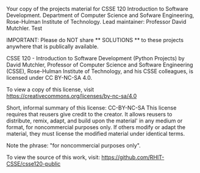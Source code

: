 Your copy of the projects material for CSSE 120 Introduction to Software Development.
  Department of Computer Science and Sofware Engineering,
  Rose-Hulman Institute of Technology.
  Lead maintainer: Professor David Mutchler. Test

IMPORTANT: Please do NOT share ** SOLUTIONS ** to these projects
anywhere that is publically available.


CSSE 120 - Introduction to Software Development (Python Projects)
by David Mutchler, Professor of Computer Science and Software Engineering (CSSE),
Rose-Hulman Institute of Technology, and his CSSE colleagues,
is licensed under CC BY-NC-SA 4.0.

To view a copy of this license, visit https://creativecommons.org/licenses/by-nc-sa/4.0

Short, informal summary of this license:
   CC-BY-NC-SA This license requires that reusers give credit to the creator.
   It allows reusers to distribute, remix, adapt, and build upon the material'
   in any medium or format, for noncommercial purposes only.
   If others modify or adapt the material, they must license the modified material under identical terms.

Note the phrase: "for noncommercial purposes only".

To view the source of this work, visit:
  https://github.com/RHIT-CSSE/csse120-public


